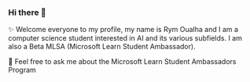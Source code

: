 ### Hi there 👋

<!--
**rym-oualha/rym-oualha** is a ✨ _special_ ✨ repository because its `README.md` (this file) appears on your GitHub profile.

Here are some ideas to get you started:

- 🔭 I’m currently working on ...
- 🌱 I’m currently learning ...
- 👯 I’m looking to collaborate on ...
- 🤔 I’m looking for help with ...
- 💬 Ask me about ...
- 📫 How to reach me: ...
- 😄 Pronouns: ...
- ⚡ Fun fact: ...
-->

:sparkles: Welcome everyone to my profile, my name is Rym Oualha and I am a computer science student interested in AI and its various subfields. I am also a Beta MLSA (Microsoft Learn Student Ambassador).

💬 Feel free to ask me about the Microsoft Learn Student Ambassadors Program 
